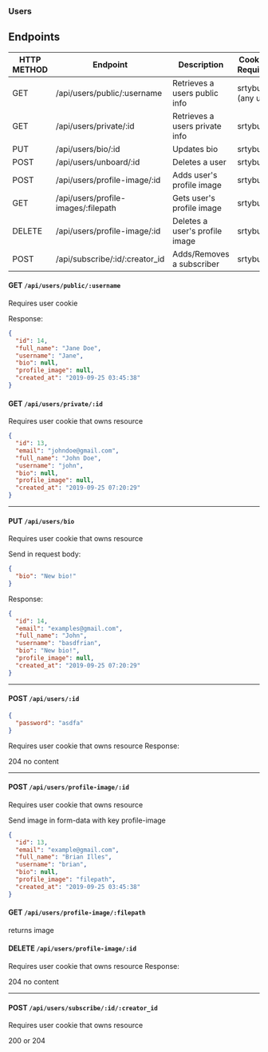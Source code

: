### Users

## Endpoints

| HTTP METHOD | Endpoint                            | Description                    | Cookies Required |
| ----------- | ----------------------------------- | ------------------------------ | ---------------- |
| GET         | /api/users/public/:username         | Retrieves a users public info  | srtybu (any ui)  |
| GET         | /api/users/private/:id              | Retrieves a users private info | srtybu           |
| PUT         | /api/users/bio/:id                  | Updates bio                    | srtybu           |
| POST        | /api/users/unboard/:id              | Deletes a user                 | srtybu           |
| POST        | /api/users/profile-image/:id        | Adds user's profile image      | srtybu           |
| GET         | /api/users/profile-images/:filepath | Gets user's profile image      | srtybu           |
| DELETE      | /api/users/profile-image/:id        | Deletes a user's profile image | srtybu           |
| POST        | /api/subscribe/:id/:creator_id      | Adds/Removes a subscriber      | srtybu           |

#### GET `/api/users/public/:username`

Requires user cookie

Response:

```json
{
  "id": 14,
  "full_name": "Jane Doe",
  "username": "Jane",
  "bio": null,
  "profile_image": null,
  "created_at": "2019-09-25 03:45:38"
}
```

#### GET `/api/users/private/:id`

Requires user cookie that owns resource

```json
{
  "id": 13,
  "email": "johndoe@gmail.com",
  "full_name": "John Doe",
  "username": "john",
  "bio": null,
  "profile_image": null,
  "created_at": "2019-09-25 07:20:29"
}
```

---

#### PUT `/api/users/bio`

Requires user cookie that owns resource

Send in request body:

```json
{
  "bio": "New bio!"
}
```

Response:

```json
{
  "id": 14,
  "email": "examples@gmail.com",
  "full_name": "John",
  "username": "basdfrian",
  "bio": "New bio!",
  "profile_image": null,
  "created_at": "2019-09-25 07:20:29"
}
```

---

#### POST `/api/users/:id`

```json
{
  "password": "asdfa"
}
```

Requires user cookie that owns resource
Response:

204 no content

---

#### POST `/api/users/profile-image/:id`

Requires user cookie that owns resource

Send image in form-data with key profile-image

```json
{
  "id": 13,
  "email": "example@gmail.com",
  "full_name": "Brian Illes",
  "username": "brian",
  "bio": null,
  "profile_image": "filepath",
  "created_at": "2019-09-25 03:45:38"
}
```

#### GET `/api/users/profile-image/:filepath`

returns image

#### DELETE `/api/users/profile-image/:id`

Requires user cookie that owns resource
Response:

204 no content

---

#### POST `/api/users/subscribe/:id/:creator_id`

Requires user cookie that owns resource

200 or 204

